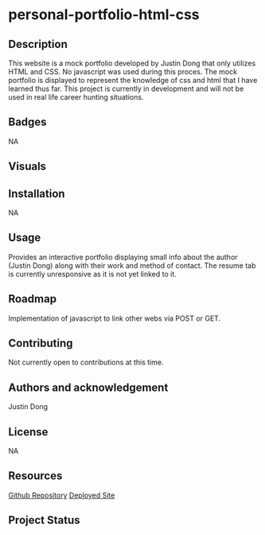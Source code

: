 # personal-portfolio-html-css


## Description 

This website is a mock portfolio developed by Justin Dong that only utilizes HTML and CSS. No javascript was used during this proces. The mock portfolio is displayed to represent the knowledge of css and html that I have learned thus far. This project is currently in development and will not be used in real life career hunting situations. 

## Badges

NA

## Visuals

## Installation

NA 
## Usage

Provides an interactive portfolio displaying small info about the author (Justin Dong) along with their work and method of contact. The resume tab is currently unresponsive as it is not yet linked to it.

## Roadmap

Implementation of javascript to link other webs via POST or GET.

## Contributing

Not currently open to contributions at this time.

## Authors and acknowledgement

Justin Dong
## License

NA

## Resources

[Github Repository]()
[Deployed Site]()

## Project Status

